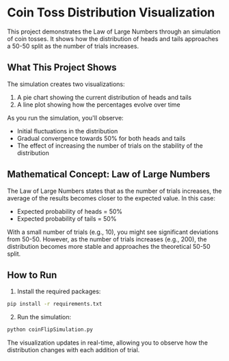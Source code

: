 # Coin Toss Distribution Visualization

This project demonstrates the Law of Large Numbers through an simulation of coin tosses. It shows how the distribution of heads and tails approaches a 50-50 split as the number of trials increases.

## What This Project Shows

The simulation creates two visualizations:
1. A pie chart showing the current distribution of heads and tails
2. A line plot showing how the percentages evolve over time

As you run the simulation, you'll observe:
- Initial fluctuations in the distribution
- Gradual convergence towards 50% for both heads and tails
- The effect of increasing the number of trials on the stability of the distribution

## Mathematical Concept: Law of Large Numbers

The Law of Large Numbers states that as the number of trials increases, the average of the results becomes closer to the expected value. In this case:
- Expected probability of heads = 50%
- Expected probability of tails = 50%

With a small number of trials (e.g., 10), you might see significant deviations from 50-50. However, as the number of trials increases (e.g., 200), the distribution becomes more stable and approaches the theoretical 50-50 split.


## How to Run

1. Install the required packages:
```bash
pip install -r requirements.txt
```

2. Run the simulation:
```bash
python coinFlipSimulation.py
```

The visualization updates in real-time, allowing you to observe how the distribution changes with each addition of trial. 

